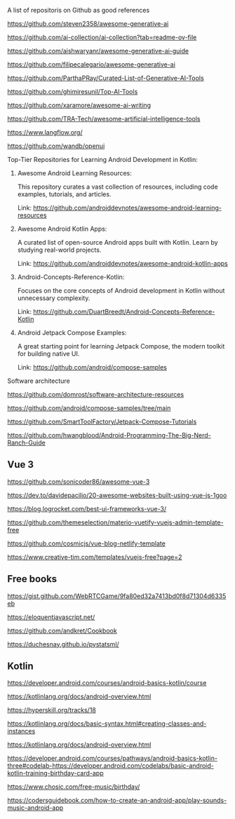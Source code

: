 A list of repositoris on Github as good references

https://github.com/steven2358/awesome-generative-ai

https://github.com/ai-collection/ai-collection?tab=readme-ov-file

https://github.com/aishwaryanr/awesome-generative-ai-guide

https://github.com/filipecalegario/awesome-generative-ai

https://github.com/ParthaPRay/Curated-List-of-Generative-AI-Tools

https://github.com/ghimiresunil/Top-AI-Tools


https://github.com/xaramore/awesome-ai-writing


https://github.com/TRA-Tech/awesome-artificial-intelligence-tools


https://www.langflow.org/


https://github.com/wandb/openui

Top-Tier Repositories for Learning Android Development in Kotlin:

1. Awesome Android Learning Resources:

    This repository curates a vast collection of resources, including code examples, tutorials, and articles.
   
    Link: https://github.com/androiddevnotes/awesome-android-learning-resources

3. Awesome Android Kotlin Apps:

    A curated list of open-source Android apps built with Kotlin. Learn by studying real-world projects.
   
    Link: https://github.com/androiddevnotes/awesome-android-kotlin-apps

5. Android-Concepts-Reference-Kotlin:

    Focuses on the core concepts of Android development in Kotlin without unnecessary complexity.
   
    Link: https://github.com/DuartBreedt/Android-Concepts-Reference-Kotlin

7. Android Jetpack Compose Examples:

    A great starting point for learning Jetpack Compose, the modern toolkit for building native UI.
   
    Link: https://github.com/android/compose-samples

Software architecture

https://github.com/domrost/software-architecture-resources

https://github.com/android/compose-samples/tree/main


https://github.com/SmartToolFactory/Jetpack-Compose-Tutorials

https://github.com/hwangblood/Android-Programming-The-Big-Nerd-Ranch-Guide

## Vue 3

https://github.com/sonicoder86/awesome-vue-3

https://dev.to/davidepacilio/20-awesome-websites-built-using-vue-js-1goo

https://blog.logrocket.com/best-ui-frameworks-vue-3/

https://github.com/themeselection/materio-vuetify-vuejs-admin-template-free

https://github.com/cosmicjs/vue-blog-netlify-template

https://www.creative-tim.com/templates/vuejs-free?page=2

## Free books

https://gist.github.com/WebRTCGame/9fa80ed32a7413bd0f8d71304d6335eb

https://eloquentjavascript.net/

https://github.com/andkret/Cookbook

https://duchesnay.github.io/pystatsml/

## Kotlin


https://developer.android.com/courses/android-basics-kotlin/course


https://kotlinlang.org/docs/android-overview.html

https://hyperskill.org/tracks/18

https://kotlinlang.org/docs/basic-syntax.html#creating-classes-and-instances

https://kotlinlang.org/docs/android-overview.html

https://developer.android.com/courses/pathways/android-basics-kotlin-three#codelab-https://developer.android.com/codelabs/basic-android-kotlin-training-birthday-card-app

https://www.chosic.com/free-music/birthday/

https://codersguidebook.com/how-to-create-an-android-app/play-sounds-music-android-app
